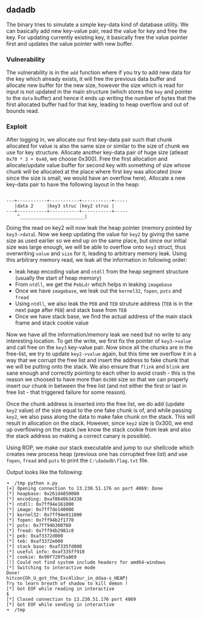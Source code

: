 ## dadadb

The binary tries to simulate a simple key-data kind of database utility. We can basically add new key-value pair, read the value for key and free the key. For updating currently existing key, it basically free the value pointer first and updates the value pointer with new buffer.

### Vulnerability

The vulnerability is in the `add` function where if you try to add new data for the key which already exists, it will free the previous data buffer and allocate new buffer for the new size, however the size which is read for input is not updated in the main structure (which stores the `key` and pointer to the `data` buffer) and hence it ends up writing the number of bytes that the first allocated buffer had for that key, leading to heap overflow and out of bounds read.

### Exploit

After logging in, we allocate our first key-data pair such that chunk allocated for value is also the same size or similar to the size of chunk we use for key structure. Allocate another key-data pair of huge size (atleast `0x70 * 3 + 0x40`, we choose 0x300). Free the first allocation and allocate/update value buffer for second key with something of size whose chunk will be allocated at the place where first key was allocated (now since the size is small, we would have an overflow here). Allocate a new key-data pair to have the following layout in the heap:

```

---+-----------+-----------+-----------+-----
   |data 2     |key3 struc |key2 struc |
---+-----------+-----------+-----------+-----
    ^________________________|

```

Doing the read on key2 will now leak the heap pointer (memory pointed by `key3->data`). Now we keep updating the value for `key2` by giving the same size as used earlier so we end up on the same place, but since our initial size was large enough, we will be able to overflow onto `key3` struct, thus overwriting `value` and `size` for it, leading to arbitrary memory leak. Using this arbitrary memory read, we leak all the information in following order:

 - leak heap encoding value and `ntdll` from the heap segment structure (usually the start of heap memory)
 - From `ntdll`, we get the `PebLdr` which helps in leaking `imagebase`
 - Once we have `imagebase`, we leak out the `kernel32`, `fopen`, `puts` and `fread`
 - Using `ntdll`, we also leak the `PEB` and `TEB` struture address (`TEB` is in the next page after `PEB`) and stack base from `TEB`
 - Once we have stack base, we find the actual address of the main stack frame and stack cookie value

Now we have all the information/memory leak we need but no write to any interesting location. To get the write, we first fix the pointer of `key3->value` and call free on the `key3` key-value pair. Now since all the chunks are in the free-list, we try to update `key2->value` again, but this time we overflow it in a way that we corrupt the free list and insert the address to fake chunk that we will be putting onto the stack. We also ensure that `flink` and `blink` are sane enough and correctly pointing to each other to avoid crash - this is the reason we choosed to have more than `0x300` size so that we can properly insert our chunk in between the free list (and not either the first or last in free list - that triggered failure for some reason).

Once the chunk address is inserted into the free list, we do add (update `key2` value) of the size equal to the one fake chunk is of, and while passing `key2`, we also pass along the data to make fake chunk on the stack. This will result in allocation on the stack. However, since `key2` size is 0x300, we end up overflowing on the stack (we know the stack cookie from leak and also the stack address so making a correct canary is possible).

Using ROP, we make our stack executable and jump to our shellcode which creates new process heap (previous one has corrupted free list) and use `fopen`, `fread` and `puts` to print the `C:\dadadb\flag.txt` file.

Output looks like the following:
```
➜  /tmp python x.py
[+] Opening connection to 13.230.51.176 on port 4869: Done
[*] heapbase: 0x261d4850000
[*] encoding: 0xaf8640b34338
[*] ntdll: 0x7ff94e161000
[*] image: 0x7ff7de140000
[*] kernel32: 0x7ff94e011000
[*] fopen: 0x7ff94b2f1770
[*] puts: 0x7ff94b300760
[*] fread: 0x7ff94b2981c0
[*] peb: 0xaf3372d000
[*] teb: 0xaf3372e000
[*] stack base: 0xaf335fd000
[*] useful info: 0xaf335ff910
[*] cookie: 0x90f720f5a869
[!] Could not find system include headers for amd64-windows
[*] Switching to interactive mode
Done!
hitcon{Oh_U_got_the_Exc4libur_in_ddaa-s_HEAP}
Try to learn breath of shadow to kill demon !
[*] Got EOF while reading in interactive
$
[*] Closed connection to 13.230.51.176 port 4869
[*] Got EOF while sending in interactive
➜  /tmp
```

